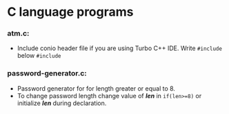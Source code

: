 # C language programs
<h3>atm.c:</h3>
  <ul>
    <li>Include conio header file if you are using Turbo C++ IDE. Write <code>#include <conio.h></code> below <code>#include <stdio.h></code></li>
  </ul>
<h3>password-generator.c:</h3> 
  <ul>
    <li>Password generator for for length greater or equal to 8.</li>
    <li>To change password length change value of <strong><em>len</em></strong> in <code>if(len>=8)</code> or initialize <strong><em>len</em></strong> during declaration.</li>
  </ul>
  
